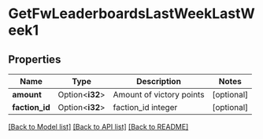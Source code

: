 # GetFwLeaderboardsLastWeekLastWeek1

## Properties

Name | Type | Description | Notes
------------ | ------------- | ------------- | -------------
**amount** | Option<**i32**> | Amount of victory points | [optional]
**faction_id** | Option<**i32**> | faction_id integer | [optional]

[[Back to Model list]](../README.md#documentation-for-models) [[Back to API list]](../README.md#documentation-for-api-endpoints) [[Back to README]](../README.md)


